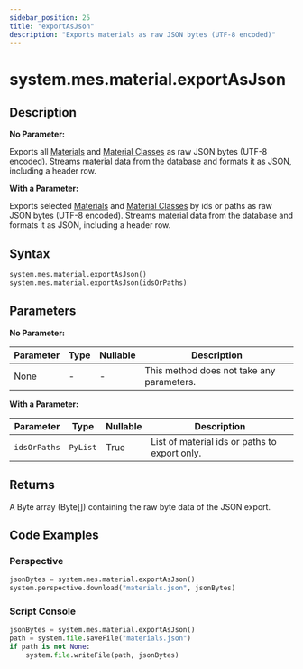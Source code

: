 ```yaml
---
sidebar_position: 25
title: "exportAsJson"
description: "Exports materials as raw JSON bytes (UTF-8 encoded)"
---
```


# system.mes.material.exportAsJson

## Description

**No Parameter:**

Exports all [Materials](../../data-model/material-model/material) and
[Material Classes](../../data-model/material-model/material-class) as raw JSON bytes (UTF-8 encoded).
Streams material data from the database and formats it as JSON, including a header row.

**With a Parameter:**

Exports selected [Materials](../../data-model/material-model/material) and
[Material Classes](../../data-model/material-model/material-class) by ids or paths as raw JSON bytes (UTF-8 encoded).
Streams material data from the database and formats it as JSON, including a header row.

## Syntax

```python
system.mes.material.exportAsJson()
system.mes.material.exportAsJson(idsOrPaths)
```

## Parameters

**No Parameter:**

| Parameter | Type | Nullable | Description                               |
| --------- | ---- | -------- | ----------------------------------------- |
| None      | -    | -        | This method does not take any parameters. |

**With a Parameter:**

| Parameter    | Type     | Nullable | Description                                   |
| ------------ | -------- | -------- | --------------------------------------------- |
| `idsOrPaths` | `PyList` | True     | List of material ids or paths to export only. |

## Returns

A Byte array (Byte[]) containing the raw byte data of the JSON export.

## Code Examples

### Perspective

```python
jsonBytes = system.mes.material.exportAsJson()
system.perspective.download("materials.json", jsonBytes)
```

### Script Console

```python
jsonBytes = system.mes.material.exportAsJson()
path = system.file.saveFile("materials.json")
if path is not None:
	system.file.writeFile(path, jsonBytes)
```
